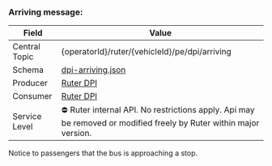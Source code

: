 ### Arriving message:
| Field         | Value                                                                                                             |
|---------------|-------------------------------------------------------------------------------------------------------------------|
| Central Topic | {operatorId}/ruter/{vehicleId}/pe/dpi/arriving                                                                    |
| Schema        | [ dpi-arriving.json ](json-schemas/dpi-arriving.json)                                                             |
| Producer      | [Ruter DPI](https://github.com/orgs/RuterNo/teams/dpi-team)                                                       |
| Consumer      | [Ruter DPI](https://github.com/orgs/RuterNo/teams/dpi-team)                                                       |
| Service Level | ⛔ Ruter internal API. No restrictions apply. Api may be removed or modified freely by Ruter within major version. | 

Notice to passengers that the bus is approaching a stop.      